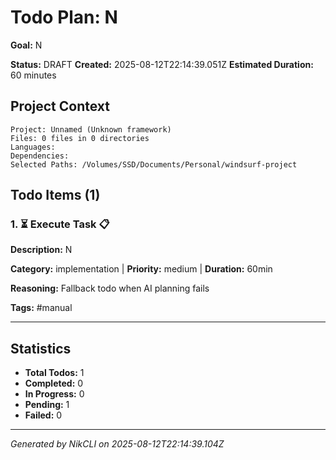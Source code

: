# Todo Plan: N

**Goal:** N

**Status:** DRAFT
**Created:** 2025-08-12T22:14:39.051Z
**Estimated Duration:** 60 minutes

## Project Context

```
Project: Unnamed (Unknown framework)
Files: 0 files in 0 directories
Languages: 
Dependencies: 
Selected Paths: /Volumes/SSD/Documents/Personal/windsurf-project
```

## Todo Items (1)

### 1. ⏳ Execute Task 📋

**Description:** N

**Category:** implementation | **Priority:** medium | **Duration:** 60min

**Reasoning:** Fallback todo when AI planning fails

**Tags:** #manual

---

## Statistics

- **Total Todos:** 1
- **Completed:** 0
- **In Progress:** 0
- **Pending:** 1
- **Failed:** 0

---
*Generated by NikCLI on 2025-08-12T22:14:39.104Z*

